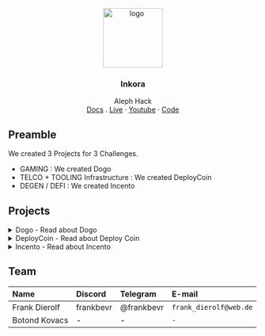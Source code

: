 <div align="center">
<img src="https://i.ibb.co/hLm8CT4/3c18a161-da07-45cc-8642-56ea26ef335f.webp" alt="logo" width="120" height="120" />
</div>

<h3 align="center">Inkora</h3>
  <p align="center">
  Aleph Hack
        <br />
    <a href="">Docs</a>
    .
    <a href="">Live</a>
    ·
    <a href="">Youtube</a>
    ·
    <a href="https://github.com/FrankBevr/Aleph">Code</a>
  </p>
</div>

## Preamble

We created 3 Projects for 3 Challenges.

- GAMING : We created Dogo
- TELCO + TOOLING Infrastructure : We created DeployCoin
- DEGEN / DEFI : We created Incento

##  Projects 

<details>
<summary>Dogo - Read about Dogo</summary>

### Screenshot

![Screenshot]()

w.i.p.

### Summary

w.i.p

### Quickstart

w.i.p

</details>

<details>
<summary>DeployCoin - Read about Deploy Coin</summary>

### Screenshot

![Screenshot]()

w.i.p.

### Summary

w.i.p

### Quickstart

w.i.p

</details>

<details>
<summary>Incento - Read about Incento</summary>

### Screenshot

![Screenshot]()

w.i.p.

### Summary

w.i.p

### Quickstart

w.i.p

</details>

## Team

| Name          | Discord   | Telegram   | E-mail                 |
| :------------ | :-------- | :--------- | :--------------------- |
| Frank Dierolf | frankbevr | @frankbevr | `frank_dierolf@web.de` |
| Botond Kovacs | -         | -          | `-`                    |
